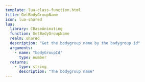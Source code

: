 ```yaml
---
template: lua-class-function.html
title: GetBodyGroupName
icon: lua-shared
lua:
  library: CBaseAnimating
  function: GetBodyGroupName
  realm: shared
  description: "Get the bodygroup name by the bodygroup id"
  arguments:
    - name: "bodyGroupId"
      type: number
  returns:
    - type: string
      description: "The bodygroup name"
---
```

